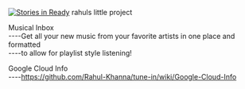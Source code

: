 [![Stories in Ready](https://badge.waffle.io/Rahul-Khanna/tune-in.png?label=ready&title=Ready)](https://waffle.io/Rahul-Khanna/tune-in)
rahuls little project

Musical Inbox  
 ----Get all your new music from your favorite artists in one place and formatted  
 ----to allow for playlist style listening!  


Google Cloud Info  
----https://github.com/Rahul-Khanna/tune-in/wiki/Google-Cloud-Info
